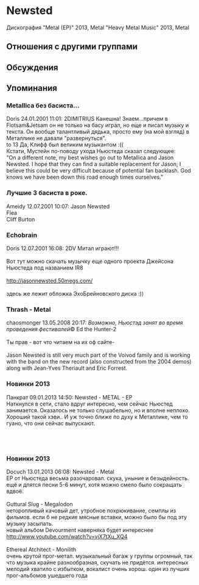 # Newsted

Дискография
"Metal (EP)" 2013, Metal
"Heavy Metal Music" 2013, Metal

## Отношения с другими группами


## Обсуждения


## Упоминания

### Metallica без басиста...

Doris 24.01.2001 11:01:
2DIMITRIUS Канешна! Знаем...причем в Flotsam&Jetsam он не только на басу играл, но еще и писал музыку и текста. Он вообще талантливый дядька, просто ему (на мой взгляд) в Металлике не давали "развернуться". <BR>to 13 Да, Клифф был великим музыкантом :((<BR>Кстати, Мустейн по-поводу ухода Ньюстеда сказал следующее:<BR>"On a different note, my best wishes go out to Metallica and Jason Newsted. I hope that they can find a suitable replacement for Jason; I believe this could be very difficult because of potential fan backlash. God knows we have been down this road enough times ourselves."

### Лучшие 3 басиста в роке.

Ameidy 12.07.2001 10:07:
Jason Newsted<BR>Flea<BR>Cliff Burton

### Echobrain

Doris 12.07.2001 16:08:
2DV Митал играют!!!<BR><BR>Вот тут можно скачать музычку еще одного проекта Джейсона Ньюстеда под названием IR8<BR><BR><A HREF="http://jasonnewsted.50megs.com/" target="_blank">http://jasonnewsted.50megs.com/</A><BR><BR>здесь же лежит обложка ЭхоБрейновского диска :))

### Thrash - Metal

chaosmonger 13.05.2008 20:17:
*Возможно, Ньюстэд занят во время проведения фестивалей*&copy; Ed the Hunter-2<BR><BR>Ты прав - вот что читаем на их оф сайте-<BR><BR>Jason Newsted is still very much part of the Voivod family and is working with the band on the new record (also constructed from the 2004 demos) along with Jean-Yves Theriault and Eric Forrest. <BR>

### Новинки 2013

Панкрат 09.01.2013 14:50:
Newsted - METAL - EP<BR>Наткнулся в сети, стало вдруг интересно, чем сейчас Ньюстед занимается. Оказалось не только слушабельно, но и вполне неплохо. Хороший такой хэви.. И уж точно ближе по духу к Металлике, чем то гуано, что они сейчас выпускают.<BR><BR><BR><BR>

### Новинки 2013

Docuch 13.01.2013 06:08:
Newsted - Metal<BR>EP от Ньюстеда весьма разочаровал. скука, уныние и безыдейность. ещё и длятся песни 5-6 минут, хотя можно смело было сокращать вдвоё. <BR><BR>Guttural Slug - Megalodon<BR>неторопливый качовый дет, утробное похрюкивание, семплы из фильмов. если б не редкие мясные вставки, можно было бы под эту музыку засыпать.<BR>новый альбом Devourment наверняка будет интереснее <A HREF="http://www.youtube.com/watch?v=vjX7tXu_XQ4" TARGET="_blank">http://www.youtube.com/watch?v=vjX7tXu_XQ4</A> <BR><BR>Ethereal Atchitect - Monilith<BR>очень крутой прог-метал. музыкальный багаж у группы огромный, так что музыка крайне разнообразная, скучать не придётся. интересных мелодий хватило с избытком, вокалист очень хорош. один из лучших прог-альбомов ушедшего года

